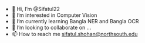 - 👋 Hi, I’m @Sifatul22
- 👀 I’m interested in Computer Vision
- 🌱 I’m currently learning Bangla NER and Bangla OCR
- 💞️ I’m looking to collaborate on ...
- 📫 How to reach me sifatul.shohan@northsouth.edu

<!---
Sifatul22/Sifatul22 is a ✨ special ✨ repository because its `README.md` (this file) appears on your GitHub profile.
You can click the Preview link to take a look at your changes.
--->
